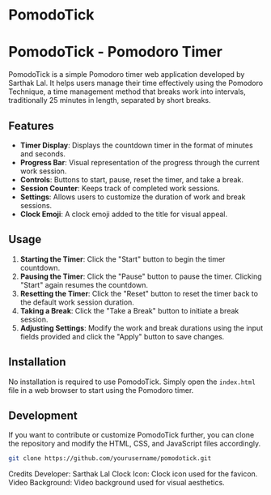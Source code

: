 # PomodoTick

# PomodoTick - Pomodoro Timer

PomodoTick is a simple Pomodoro timer web application developed by Sarthak Lal. It helps users manage their time effectively using the Pomodoro Technique, a time management method that breaks work into intervals, traditionally 25 minutes in length, separated by short breaks.

## Features

- **Timer Display**: Displays the countdown timer in the format of minutes and seconds.
- **Progress Bar**: Visual representation of the progress through the current work session.
- **Controls**: Buttons to start, pause, reset the timer, and take a break.
- **Session Counter**: Keeps track of completed work sessions.
- **Settings**: Allows users to customize the duration of work and break sessions.
- **Clock Emoji**: A clock emoji added to the title for visual appeal.

## Usage

1. **Starting the Timer**: Click the "Start" button to begin the timer countdown.
2. **Pausing the Timer**: Click the "Pause" button to pause the timer. Clicking "Start" again resumes the countdown.
3. **Resetting the Timer**: Click the "Reset" button to reset the timer back to the default work session duration.
4. **Taking a Break**: Click the "Take a Break" button to initiate a break session.
5. **Adjusting Settings**: Modify the work and break durations using the input fields provided and click the "Apply" button to save changes.

## Installation

No installation is required to use PomodoTick. Simply open the `index.html` file in a web browser to start using the Pomodoro timer.

## Development

If you want to contribute or customize PomodoTick further, you can clone the repository and modify the HTML, CSS, and JavaScript files accordingly.

```bash
git clone https://github.com/yourusername/pomodotick.git
```
Credits
Developer: Sarthak Lal
Clock Icon: Clock icon used for the favicon.
Video Background: Video background used for visual aesthetics.
